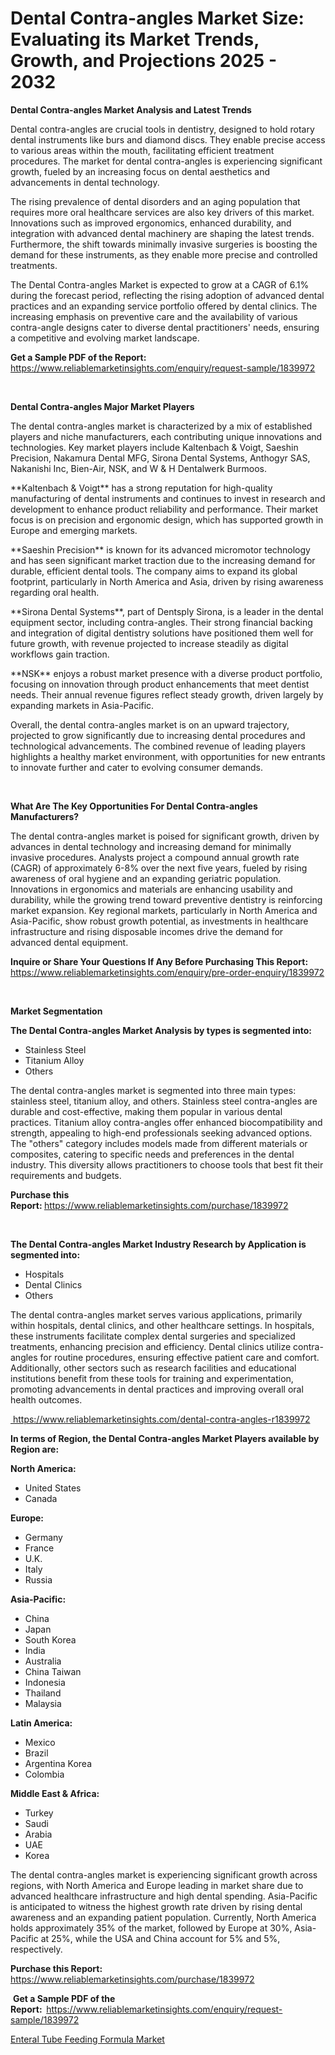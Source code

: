 <p><h1>Dental Contra-angles Market Size: Evaluating its Market Trends, Growth, and Projections 2025 - 2032</h1></p><p><strong>Dental Contra-angles Market Analysis and Latest Trends</strong></p>
<p><p>Dental contra-angles are crucial tools in dentistry, designed to hold rotary dental instruments like burs and diamond discs. They enable precise access to various areas within the mouth, facilitating efficient treatment procedures. The market for dental contra-angles is experiencing significant growth, fueled by an increasing focus on dental aesthetics and advancements in dental technology. </p><p>The rising prevalence of dental disorders and an aging population that requires more oral healthcare services are also key drivers of this market. Innovations such as improved ergonomics, enhanced durability, and integration with advanced dental machinery are shaping the latest trends. Furthermore, the shift towards minimally invasive surgeries is boosting the demand for these instruments, as they enable more precise and controlled treatments. </p><p>The Dental Contra-angles Market is expected to grow at a CAGR of 6.1% during the forecast period, reflecting the rising adoption of advanced dental practices and an expanding service portfolio offered by dental clinics. The increasing emphasis on preventive care and the availability of various contra-angle designs cater to diverse dental practitioners' needs, ensuring a competitive and evolving market landscape.</p></p>
<p><strong>Get a Sample PDF of the Report:&nbsp;</strong> <a href="https://www.reliablemarketinsights.com/enquiry/request-sample/1839972?utm_campaign=2209&utm_medium=2&utm_source=Github&utm_content=ia&utm_term=09032025&utm_id=dental-contra-angles">https://www.reliablemarketinsights.com/enquiry/request-sample/1839972</a></p>
<p>&nbsp;</p>
<p><strong>Dental Contra-angles Major Market Players</strong></p>
<p><p>The dental contra-angles market is characterized by a mix of established players and niche manufacturers, each contributing unique innovations and technologies. Key market players include Kaltenbach & Voigt, Saeshin Precision, Nakamura Dental MFG, Sirona Dental Systems, Anthogyr SAS, Nakanishi Inc, Bien-Air, NSK, and W & H Dentalwerk Burmoos.</p><p>**Kaltenbach & Voigt** has a strong reputation for high-quality manufacturing of dental instruments and continues to invest in research and development to enhance product reliability and performance. Their market focus is on precision and ergonomic design, which has supported growth in Europe and emerging markets.</p><p>**Saeshin Precision** is known for its advanced micromotor technology and has seen significant market traction due to the increasing demand for durable, efficient dental tools. The company aims to expand its global footprint, particularly in North America and Asia, driven by rising awareness regarding oral health.</p><p>**Sirona Dental Systems**, part of Dentsply Sirona, is a leader in the dental equipment sector, including contra-angles. Their strong financial backing and integration of digital dentistry solutions have positioned them well for future growth, with revenue projected to increase steadily as digital workflows gain traction.</p><p>**NSK** enjoys a robust market presence with a diverse product portfolio, focusing on innovation through product enhancements that meet dentist needs. Their annual revenue figures reflect steady growth, driven largely by expanding markets in Asia-Pacific.</p><p>Overall, the dental contra-angles market is on an upward trajectory, projected to grow significantly due to increasing dental procedures and technological advancements. The combined revenue of leading players highlights a healthy market environment, with opportunities for new entrants to innovate further and cater to evolving consumer demands.</p></p>
<p>&nbsp;</p>
<p><strong>What Are The Key Opportunities For Dental Contra-angles Manufacturers?</strong></p>
<p><p>The dental contra-angles market is poised for significant growth, driven by advances in dental technology and increasing demand for minimally invasive procedures. Analysts project a compound annual growth rate (CAGR) of approximately 6-8% over the next five years, fueled by rising awareness of oral hygiene and an expanding geriatric population. Innovations in ergonomics and materials are enhancing usability and durability, while the growing trend toward preventive dentistry is reinforcing market expansion. Key regional markets, particularly in North America and Asia-Pacific, show robust growth potential, as investments in healthcare infrastructure and rising disposable incomes drive the demand for advanced dental equipment.</p></p>
<p><strong>Inquire or Share Your Questions If Any Before Purchasing This Report:</strong> <a href="https://www.reliablemarketinsights.com/enquiry/pre-order-enquiry/1839972?utm_campaign=2209&utm_medium=2&utm_source=Github&utm_content=ia&utm_term=09032025&utm_id=dental-contra-angles">https://www.reliablemarketinsights.com/enquiry/pre-order-enquiry/1839972</a></p>
<p>&nbsp;</p>
<p><strong>Market Segmentation</strong></p>
<p><strong>The Dental Contra-angles Market Analysis by types is segmented into:</strong></p>
<p><ul><li>Stainless Steel</li><li>Titanium Alloy</li><li>Others</li></ul></p>
<p><p>The dental contra-angles market is segmented into three main types: stainless steel, titanium alloy, and others. Stainless steel contra-angles are durable and cost-effective, making them popular in various dental practices. Titanium alloy contra-angles offer enhanced biocompatibility and strength, appealing to high-end professionals seeking advanced options. The "others" category includes models made from different materials or composites, catering to specific needs and preferences in the dental industry. This diversity allows practitioners to choose tools that best fit their requirements and budgets.</p></p>
<p><strong>Purchase this Report:&nbsp;</strong><a href="https://www.reliablemarketinsights.com/purchase/1839972?utm_campaign=2209&utm_medium=2&utm_source=Github&utm_content=ia&utm_term=09032025&utm_id=dental-contra-angles">https://www.reliablemarketinsights.com/purchase/1839972</a></p>
<p>&nbsp;</p>
<p><strong>The Dental Contra-angles Market Industry Research by Application is segmented into:</strong></p>
<p><ul><li>Hospitals</li><li>Dental Clinics</li><li>Others</li></ul></p>
<p><p>The dental contra-angles market serves various applications, primarily within hospitals, dental clinics, and other healthcare settings. In hospitals, these instruments facilitate complex dental surgeries and specialized treatments, enhancing precision and efficiency. Dental clinics utilize contra-angles for routine procedures, ensuring effective patient care and comfort. Additionally, other sectors such as research facilities and educational institutions benefit from these tools for training and experimentation, promoting advancements in dental practices and improving overall oral health outcomes.</p></p>
<p><a href="https://www.reliablemarketinsights.com/dental-contra-angles-r1839972?utm_campaign=2209&utm_medium=2&utm_source=Github&utm_content=ia&utm_term=09032025&utm_id=dental-contra-angles">&nbsp;https://www.reliablemarketinsights.com/dental-contra-angles-r1839972</a></p>
<p><strong>In terms of Region, the Dental Contra-angles Market Players available by Region are:</strong></p>
<p>
    <p> <strong> North America: </strong>
        <ul>
            <li>United States</li>
            <li>Canada</li>
        </ul>
        </p> 
    <p> <strong> Europe: </strong>
        <ul>
            <li>Germany</li>
            <li>France</li>
            <li>U.K.</li>
            <li>Italy</li>
            <li>Russia</li>
        </ul>
        </p> 
    <p> <strong> Asia-Pacific: </strong>
        <ul>
            <li>China</li>
            <li>Japan</li>
            <li>South Korea</li>
            <li>India</li>
            <li>Australia</li>
            <li>China Taiwan</li>
            <li>Indonesia</li>
            <li>Thailand</li>
            <li>Malaysia</li>
        </ul>
        </p> 
    <p> <strong> Latin America: </strong>
        <ul>
            <li>Mexico</li>
            <li>Brazil</li>
            <li>Argentina Korea</li>
            <li>Colombia</li>
        </ul>
        </p> 
    <p> <strong> Middle East & Africa: </strong>
        <ul>
            <li>Turkey</li>
            <li>Saudi</li>
            <li>Arabia</li>
            <li>UAE</li>
            <li>Korea</li>
        </ul>
    </p>
    </p>
<p><p>The dental contra-angles market is experiencing significant growth across regions, with North America and Europe leading in market share due to advanced healthcare infrastructure and high dental spending. Asia-Pacific is anticipated to witness the highest growth rate driven by rising dental awareness and an expanding patient population. Currently, North America holds approximately 35% of the market, followed by Europe at 30%, Asia-Pacific at 25%, while the USA and China account for 5% and 5%, respectively.</p></p>
<p><strong>Purchase this Report: </strong><a href="https://www.reliablemarketinsights.com/purchase/1839972?utm_campaign=2209&utm_medium=2&utm_source=Github&utm_content=ia&utm_term=09032025&utm_id=dental-contra-angles">https://www.reliablemarketinsights.com/purchase/1839972</a></p>
<p>&nbsp;<strong>Get a Sample PDF of the Report:&nbsp;&nbsp;</strong><a href="https://www.reliablemarketinsights.com/enquiry/request-sample/1839972?utm_campaign=2209&utm_medium=2&utm_source=Github&utm_content=ia&utm_term=09032025&utm_id=dental-contra-angles">https://www.reliablemarketinsights.com/enquiry/request-sample/1839972</a></p>
<p><strong></strong></p>
<p><p><a href="https://github.com/mauripalmi/Market-Research-Report-List-6/blob/main/enteral-tube-feeding-formula-market.md?utm_campaign=2209&utm_medium=2&utm_source=Github&utm_content=ia&utm_term=09032025&utm_id=dental-contra-angles">Enteral Tube Feeding Formula Market</a></p></p>